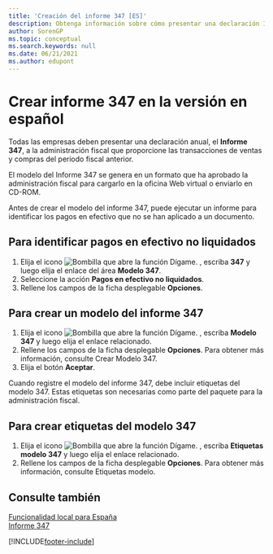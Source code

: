 ```yaml
---
title: 'Creación del informe 347 [ES]'
description: Obtenga información sobre cómo presentar una declaración Informe 347 a la administración fiscal que proporcione las transacciones de ventas y compras del periodo fiscal anterior.
author: SorenGP
ms.topic: conceptual
ms.search.keywords: null
ms.date: 06/21/2021
ms.author: edupont
---
```

# Crear informe 347 en la versión en español
Todas las empresas deben presentar una declaración anual, el **Informe 347**, a la administración fiscal que proporcione las transacciones de ventas y compras del periodo fiscal anterior.  

El modelo del Informe 347 se genera en un formato que ha aprobado la administración fiscal para cargarlo en la oficina Web virtual o enviarlo en CD-ROM.  

Antes de crear el modelo del informe 347, puede ejecutar un informe para identificar los pagos en efectivo que no se han aplicado a un documento.  

## Para identificar pagos en efectivo no liquidados  

1.  Elija el icono ![Bombilla que abre la función Dígame.](../../media/ui-search/search_small.png "Dígame qué desea hacer") , escriba **347** y luego elija el enlace del área **Modelo 347**.  
2.  Seleccione la acción **Pagos en efectivo no liquidados**.  
3.  Rellene los campos de la ficha desplegable **Opciones**.  

## Para crear un modelo del informe 347  

1.  Elija el icono ![Bombilla que abre la función Dígame.](../../media/ui-search/search_small.png "Dígame qué desea hacer") , escriba **Modelo 347** y luego elija el enlace relacionado.  
2.  Rellene los campos de la ficha desplegable **Opciones**. Para obtener más información, consulte Crear Modelo 347.  
3.  Elija el botón **Aceptar**.  

Cuando registre el modelo del informe 347, debe incluir etiquetas del modelo 347. Estas etiquetas son necesarias como parte del paquete para la administración fiscal.  

## Para crear etiquetas del modelo 347  

1.  Elija el icono ![Bombilla que abre la función Dígame.](../../media/ui-search/search_small.png "Dígame qué desea hacer") , escriba **Etiquetas modelo 347** y luego elija el enlace relacionado.  
2.  Rellene los campos de la ficha desplegable **Opciones**. Para obtener más información, consulte Etiquetas modelo.  

## Consulte también  
 [Funcionalidad local para España](spain-local-functionality.md)   
 [Informe 347](report-347.md)


[!INCLUDE[footer-include](../../includes/footer-banner.md)]